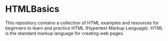 # HTMLBasics
This repository contains a collection of HTML examples and resources for beginners to learn and practice HTML (Hypertext Markup Language). HTML is the standard markup language for creating web pages.
